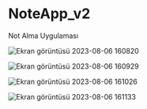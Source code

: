 # NoteApp_v2
Not Alma Uygulaması

![Ekran görüntüsü 2023-08-06 160820](https://github.com/eren5854/NoteApp_v2/assets/57590401/9dc2e19f-bb3b-45b2-acd1-f8abcf5eba4c)

![Ekran görüntüsü 2023-08-06 160929](https://github.com/eren5854/NoteApp_v2/assets/57590401/46975481-b4df-40ea-baac-2f6920d2c5bb)

![Ekran görüntüsü 2023-08-06 161026](https://github.com/eren5854/NoteApp_v2/assets/57590401/d6a131d2-f0da-4697-b13e-5809d484249d)

![Ekran görüntüsü 2023-08-06 161133](https://github.com/eren5854/NoteApp_v2/assets/57590401/29f309ec-79ee-476a-8ba7-681261e5763f)
